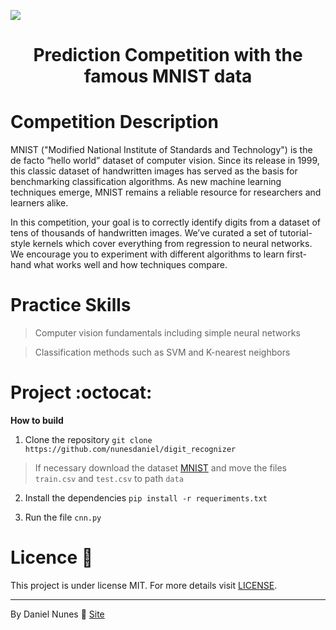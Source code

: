 <a align="center">![](https://miro.medium.com/max/3512/1*PL2MouBUHmKuA-kCjU306g.gif)</a>

<h1 align="center">Prediction Competition with the famous MNIST data</h1>

Competition Description
==============

MNIST ("Modified National Institute of Standards and Technology") is the de facto “hello world” dataset of computer vision. Since its release in 1999, this classic dataset of handwritten images has served as the basis for benchmarking classification algorithms. As new machine learning techniques emerge, MNIST remains a reliable resource for researchers and learners alike.

In this competition, your goal is to correctly identify digits from a dataset of tens of thousands of handwritten images. We’ve curated a set of tutorial-style kernels which cover everything from regression to neural networks. We encourage you to experiment with different algorithms to learn first-hand what works well and how techniques compare.

Practice Skills
=========

>Computer vision fundamentals including simple neural networks

>Classification methods such as SVM and K-nearest neighbors


Project   :octocat:
========

**How to build**

1. Clone the repository `git clone https://github.com/nunesdaniel/digit_recognizer`

>If necessary download the dataset [MNIST](https://www.kaggle.com/c/digit-recognizer/data) and move the files `train.csv` and `test.csv` to path `data`

2. Install the dependencies `pip install -r requeriments.txt`

3. Run the file `cnn.py`


Licence  :page_facing_up:
=======

This project is under license MIT. For more details visit [LICENSE](LICENSE.md).

---

By Daniel Nunes :wave: [Site](https://github.com/nunesdaniel)
